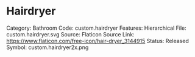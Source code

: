 # Hairdryer

Category: Bathroom
Code: custom.hairdryer
Features: Hierarchical
File: custom.hairdryer.svg
Source: Flaticon
Source Link: https://www.flaticon.com/free-icon/hair-dryer_3144915
Status: Released
Symbol: custom.hairdryer2x.png